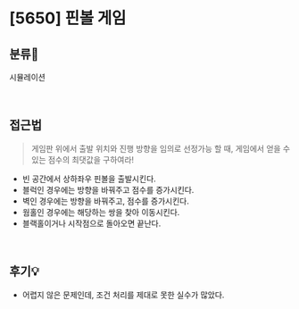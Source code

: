 # [5650] 핀볼 게임
## 분류💁

시뮬레이션

</br>

## 접근법

> 게임판 위에서 출발 위치와 진행 방향을 임의로 선정가능 할 때, 게임에서 얻을 수 있는 점수의 최댓값을 구하여라!
- 빈 공간에서 상하좌우 핀볼을 출발시킨다.
- 블럭인 경우에는 방향을 바꿔주고 점수를 증가시킨다.
- 벽인 경우에는 방향을 바꿔주고, 점수를 증가시킨다.
- 웜홀인 경우에는 해당하는 쌍을 찾아 이동시킨다.
- 블랙홀이거나 시작점으로 돌아오면 끝난다.

</br>

## 후기💡

- 어렵지 않은 문제인데, 조건 처리를 제대로 못한 실수가 많았다.
